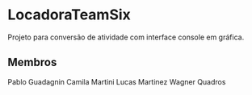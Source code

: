 # LocadoraTeamSix

Projeto para conversão de atividade com interface console em gráfica.

## Membros
Pablo Guadagnin
Camila Martini
Lucas Martinez
Wagner Quadros